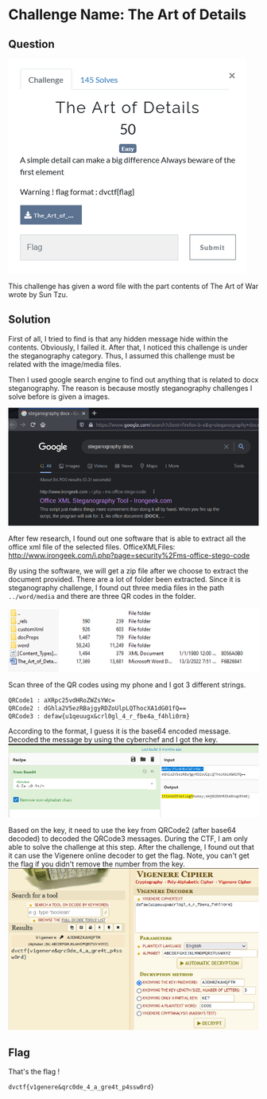 # Challenge Name: The Art of Details

## Question
![question](Question.png)

This challenge has given a word file with the part contents of The Art of War wrote by Sun Tzu. 


## Solution
First of all, I tried to find is that any hidden message hide within the contents. Obviously, I failed it. After that, I noticed this challenge is under the steganography category. Thus, I assumed this challenge must be related with the image/media files. 

Then I used google search engine to find out anything that is related to docx steganography. The reason is because mostly steganography challenges I solve before is given a images. 

![img1](GoogleSoftware.png)

After few research, I found out one software that is able to extract all the office xml file of the selected files. 
OfficeXMLFiles: http://www.irongeek.com/i.php?page=security%2Fms-office-stego-code 


By using the software, we will get a zip file after we choose to extract the document provided. There are a lot of folder been extracted. Since it is steganography challenge, I found out three media files in the path `../word/media` and there are three QR codes in the folder. 

![img2](zipfile.png)


Scan three of the QR codes using my phone and I got 3 different strings. 

```
QRCode1 : aXRpc25vdHRoZWZsYWc=
QRCode2 : dGhla2V5ezRBajgyRDZoUlpLQThocXA1dG01fQ==
QRCode3 : defaw{u1qeuugx&crl0gl_4_r_fbe4a_f4hli0rm}
```

According to the format, I guess it is the base64 encoded message. Decoded the message by using the cyberchef and I got the key. 
![img3](decoded.png)

Based on the key, it need to use the key from QRCode2 (after base64 decoded) to decoded the QRCode3 messages. During the CTF, I am only able to solve the challenge at this step. After the challenge, I found out that it can use the Vigenere online decoder to get the flag. Note, you can't get the flag if you didn't remove the number from the key. 
![img4](Flag.png)


## Flag
That's the flag ! 
```
dvctf{v1genere&qrc0de_4_a_gre4t_p4ssw0rd}
```